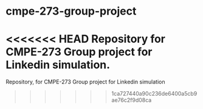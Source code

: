 # cmpe-273-group-project
<<<<<<< HEAD
Repository for CMPE-273 Group project for Linkedin simulation.
=======
Repository, for CMPE-273 Group project for Linkedin simulation
>>>>>>> 1ca727440a90c236de6400a5cb9ae76c2f9d08ca
